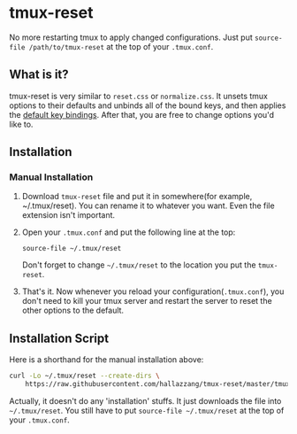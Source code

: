 # tmux-reset

No more restarting tmux to apply changed configurations.
Just put `source-file /path/to/tmux-reset` at the top of your `.tmux.conf`.

## What is it?

tmux-reset is very similar to `reset.css` or `normalize.css`.
It unsets tmux options to their defaults and unbinds all of the bound keys,
and then applies the [default key bindings][default-key-bindings].
After that, you are free to change options you'd like to.

## Installation

### Manual Installation

1. Download `tmux-reset` file and put it in somewhere(for example, ~/.tmux/reset).
You can rename it to whatever you want. Even the file extension isn't important.

2. Open your `.tmux.conf` and put the following line at the top:
    ```tmux
    source-file ~/.tmux/reset
    ```
    Don't forget to change `~/.tmux/reset` to the location you put the `tmux-reset`.

3. That's it. Now whenever you reload your configuration(`.tmux.conf`),
you don't need to kill your tmux server and restart the server to
reset the other options to the default.

## Installation Script

Here is a shorthand for the manual installation above:
```bash
curl -Lo ~/.tmux/reset --create-dirs \
    https://raw.githubusercontent.com/hallazzang/tmux-reset/master/tmux-reset
```

Actually, it doesn't do any 'installation' stuffs. It just downloads the file
into `~/.tmux/reset`. You still have to put `source-file ~/.tmux/reset` at
the top of your `.tmux.conf`.

[default-key-bindings]: https://github.com/tmux/tmux/blob/2.6/key-bindings.c#L158-L385
